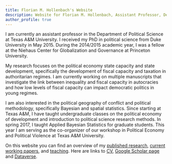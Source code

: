 ```yaml
---
title: Florian M. Hollenbach's Website
description: Website for Florian M. Hollenbach, Assistant Professor, Department of Political Science, Texas A&M University
author_profile: true
---
```


I am currently an assistant professor in the Department of Political Science at Texas A&M University. I received my PhD in political science from Duke University in May 2015. During the 2014/2015 academic year, I was a fellow at the Niehaus Center for Globalization and Governance at Princeton University.

My research focuses on the political economy state capacity and state development, specifically the development of fiscal capacity and taxation in authoritarian regimes. I am currently working on multiple manuscripts that investigate the link between inequality and fiscal capacity in autocracies and how low levels of fiscal capacity can impact democratic politics in young regimes. 

I am also interested in the political geography of conflict and political methodology, specifically Bayesian and spatial statistics. Since starting at Texas A&M, I have taught undergraduate classes on the political economy of development and introduction to political science research methods. In spring 2017, I taught Applied Bayesian Statistics for graduate students. This year I am serving as the co-organizer of our workshop in Political Economy and Political Violence at Texas A&M University.

On this website you can find an overview of my [published research](pages/publications/), [current working papers](pages/workingPapers), and [teaching](pages/teaching). Here are links to [CV](papers/HOLLENBACH-2019-CV.pdf), [Google Scholar page](https://scholar.google.com/citations?user=1B4nx4oAAAAJ&hl=en) and [Dataverse](https://dataverse.harvard.edu/dataverse/fhollenbach).


